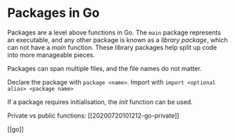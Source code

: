 # Packages in Go

Packages are a level above functions in Go.
The `main` package represents an executable, and any other package is known as a _library package_, which can not have a _main_ function. These library packages help split up code into more manageable pieces.

Packages can span multiple files, and the file names do not matter.

Declare the package with `package <name>`.
Import with `import <optional alias> <package name>`

If a package requires initialisation, the _init_ function can be used.

Private vs public functions: [[20200720101212-go-private]]

[[go]]